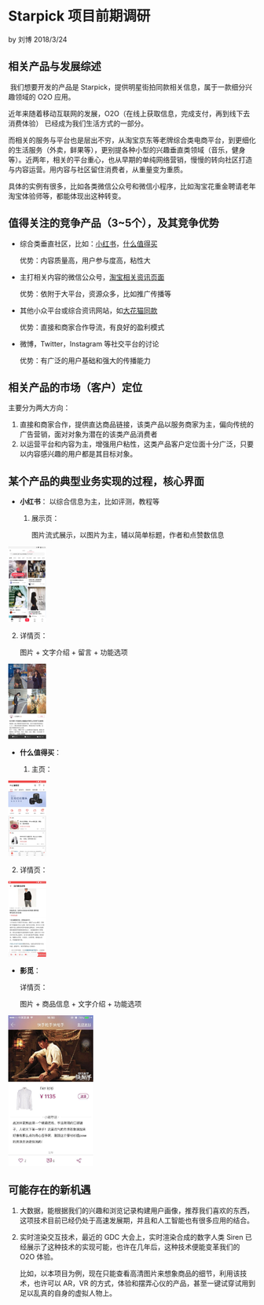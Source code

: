 # Starpick 项目前期调研

by 刘博    2018/3/24



## 相关产品与发展综述

​	我们想要开发的产品是 Starpick，提供明星街拍同款相关信息，属于一款细分兴趣领域的 O2O 应用。

​	近年来随着移动互联网的发展，O2O（在线上获取信息，完成支付，再到线下去消费体验） 已经成为我们生活方式的一部分。

​	而相关的服务与平台也是层出不穷，从淘宝京东等老牌综合类电商平台，到更细化的生活服务（外卖，鲜果等），更别提各种小型的兴趣垂直类领域（音乐，健身等）。近两年，相关的平台重心，也从早期的单纯网络营销，慢慢的转向社区打造与内容运营。用内容与社区留住消费者，从重量变为重质。

​	具体的实例有很多，比如各类微信公众号和微信小程序，比如淘宝花重金聘请老年淘宝体验师等，都能体现出这种转变。



## 值得关注的竞争产品（3~5个），及其竞争优势

- 综合类垂直社区，比如：[小红书](http://www.xiaohongshu.com/)，[什么值得买](https://www.smzdm.com/)

  优势：内容质量高，用户参与度高，粘性大

- 主打相关内容的微信公众号，[淘宝相关资讯页面](http://m.tb.cn/h.WvwfDY0)

  优势：依附于大平台，资源众多，比如推广传播等

- 其他小众平台或综合资讯网站，如[大花猫同款](http://www.dafamao.com/star/)

  优势：直接和商家合作导流，有良好的盈利模式

- 微博，Twitter，Instagram 等社交平台的讨论

  优势：有广泛的用户基础和强大的传播能力



## 相关产品的市场（客户）定位

主要分为两大方向：

1. 直接和商家合作，提供直达商品链接，该类产品以服务商家为主，偏向传统的广告营销，面对对象为潜在的该类产品消费者
2. 以运营平台和内容为主，增强用户粘性，这类产品客户定位面十分广泛，只要以内容感兴趣的用户都是其目标对象。



## 某个产品的典型业务实现的过程，核心界面

- **小红书**： 以综合信息为主，比如评测，教程等

  1. 展示页：

     图片流式展示，以图片为主，辅以简单标题，作者和点赞数信息

<img src="./项目前期调研配图/微信图片_20180324161207.jpg" style="zoom:15%" />



  2. 详情页：

     图片 + 文字介绍 + 留言 + 功能选项
<img src="./项目前期调研配图/微信图片_20180324161159.jpg" style="zoom:15%" />



- **什么值得买**：

  1. 主页：
<img src="./项目前期调研配图/微信图片_20180324173230.jpg" style="zoom:15%" />

  2. 详情页：
<img src="./项目前期调研配图/微信图片_20180324173226.jpg" style="zoom:15%" />







- **影觅**：

  详情页：

  图片 + 商品信息 + 文字介绍 + 功能选项
  
<img src="./项目前期调研配图/微信图片_20180324161804.jpg" style="zoom:30%" />



## 可能存在的新机遇

1. 大数据，能根据我们的兴趣和浏览记录构建用户画像，推荐我们喜欢的东西，这项技术目前已经仍处于高速发展期，并且和人工智能也有很多应用的结合。

2. 实时渲染交互技术，最近的 GDC 大会上，实时渲染合成的数字人类 Siren 已经展示了这种技术的实现可能，也许在几年后，这种技术便能变革我们的 O2O 体验。

   比如，以本项目为例，现在只能查看高清图片来想象商品的细节，利用该技术，也许可以 AR，VR 的方式，体验和摆弄心仪的产品，甚至一键试穿试用到足以乱真的自身的虚拟人物上。


